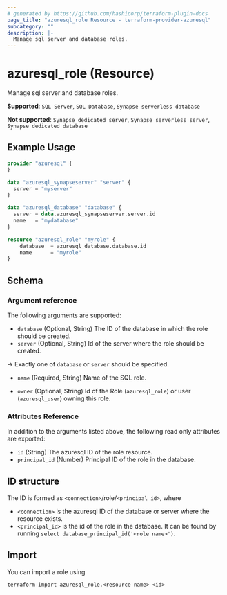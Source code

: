 ```yaml
---
# generated by https://github.com/hashicorp/terraform-plugin-docs
page_title: "azuresql_role Resource - terraform-provider-azuresql"
subcategory: ""
description: |-
  Manage sql server and database roles.
---
```


# azuresql_role (Resource)

Manage sql server and database roles.

**Supported**: `SQL Server`, `SQL Database`, `Synapse serverless database` 

**Not supported**: `Synapse dedicated server`, `Synapse serverless server`, `Synapse dedicated database`

## Example Usage

```terraform
provider "azuresql" {
}

data "azuresql_synapseserver" "server" {
  server = "myserver"
}

data "azuresql_database" "database" {
  server = data.azuresql_synapseserver.server.id
  name   = "mydatabase"
}

resource "azuresql_role" "myrole" {
    database  = azuresql_database.database.id
    name      = "myrole"
}
```



<!-- schema generated by tfplugindocs -->
## Schema

### Argument reference
The following arguments are supported:

- `database` (Optional, String) The ID of the database in which the role should be created. 
- `server` (Optional, String) Id of the server where the role should be created.

-> Exactly one of `database` or `server` should be specified.

- `name` (Required, String) Name of the SQL role.

- `owner` (Optional, String) Id of the Role (`azuresql_role`) or user (`azuresql_user`) owning this role.

### Attributes Reference
In addition to the arguments listed above, the following read only attributes are exported:

- `id` (String) The azuresql ID of the role resource.
- `principal_id` (Number) Principal ID of the role in the database.


## ID structure

The ID is formed as `<connection>`/role/`<principal id>`, where
* `<connection>` is the azuresql ID of the database or server where the resource exists.
* `<principal_id>` is the id of the role in the database. It can be found by running `select database_principal_id('<role name>')`.

## Import

You can import a role using 

```shell
terraform import azuresql_role.<resource name> <id>
```
